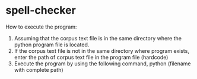 # spell-checker

How to execute the program:
1. Assuming that the corpus text file is in the same directory where the python program file is located.
2. If the corpus text file is not in the same directory where program exists, enter the path of corpus text file in the program file (hardcode)
3. Execute the program by using the following command,
	python (filename with complete path)
